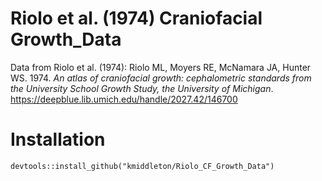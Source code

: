# Riolo et al. (1974) Craniofacial Growth_Data

Data from Riolo et al. (1974): Riolo ML, Moyers RE, McNamara JA, Hunter WS. 1974. *An atlas of craniofacial growth: cephalometric standards from the University School Growth Study, the University of Michigan*. https://deepblue.lib.umich.edu/handle/2027.42/146700

# Installation

```{r}
devtools::install_github("kmiddleton/Riolo_CF_Growth_Data")
```
